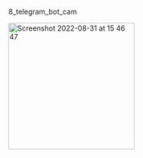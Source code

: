 8_telegram_bot_cam

<img width="251" alt="Screenshot 2022-08-31 at 15 46 47" src="https://user-images.githubusercontent.com/82668410/187681677-dc4d62fd-c106-47c6-8720-06e373ff6465.png">
